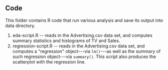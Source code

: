 Code
---

This folder contains R code that run various analysis and save its output into data directory.

1. eda-script.R -- reads in the Advertising.csv data set, and computes summary statistics and histograms of TV and Sales.
2. regression-script.R -- reads in the Advertising.csv data set, and computes a "regression" object---via `lm()`---as well as the summary of such regression object---via `summary()`. This script also produces the scatterplot with the regression line. 